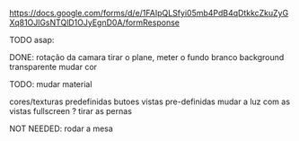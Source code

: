 https://docs.google.com/forms/d/e/1FAIpQLSfyi05mb4PdB4qDtkkcZkuZyGXq81OJlGsNTQlD1OJyEgnD0A/formResponse

TODO asap:


DONE:
rotação da camara
tirar o plane, meter o fundo branco
background transparente
mudar cor

TODO:
mudar material

cores/texturas predefinidas butoes
vistas pre-definidas
mudar a luz com as vistas
fullscreen ?
tirar as pernas

NOT NEEDED:
rodar a mesa

